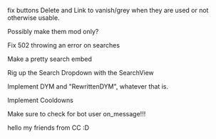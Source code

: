 fix buttons Delete and Link to vanish/grey when they are used or not otherwise usable. 

Possibly make them mod only? 

Fix 502 throwing an error on searches 

Make a pretty search embed

Rig up the Search Dropdown with the SearchView 

Implement DYM and "RewrittenDYM", whatever that is. 

Implement Cooldowns

Make sure to check for bot user on_message!!! 

hello my friends from CC :D 
